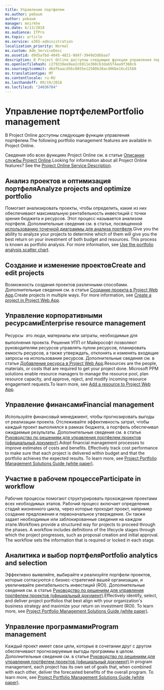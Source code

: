 ```yaml
---
title: Управление портфелем
ms.author: pebaum
author: pebaum
manager: mnirkhe
ms.date: 6/13/2018
ms.audience: ITPro
ms.topic: article
ms.service: o365-administration
localization_priority: Normal
ms.custom: Adm_ServiceDesc
ms.assetid: d9d5afbd-4045-4821-9d47-3949d3dbbaa7
description: В Project Online доступны следующие функции управления портфелем.
ms.openlocfilehash: c279338ee9ee2c6911e308cb3da65f4aa9f360c6
ms.sourcegitcommit: d6dfbaacd56c0855e12500b38acd06be16cd1560
ms.translationtype: MT
ms.contentlocale: ru-RU
ms.lasthandoff: 09/19/2018
ms.locfileid: "24036784"
---
```

# <a name="portfolio-management"></a><span data-ttu-id="d9093-103">Управление портфелем</span><span class="sxs-lookup"><span data-stu-id="d9093-103">Portfolio management</span></span>

<span data-ttu-id="d9093-104">В Project Online доступны следующие функции управления портфелем.</span><span class="sxs-lookup"><span data-stu-id="d9093-104">The following portfolio management features are available in Project Online.</span></span>
  
<span data-ttu-id="d9093-p101">Сведения обо всех функциях Project Online см. в статье [Описание службы Project Online](project-online-service-description.md).</span><span class="sxs-lookup"><span data-stu-id="d9093-p101">Looking for information about all Project Online features? See the [Project Online Service Description](project-online-service-description.md).</span></span>
  
## <a name="analyze-projects-and-optimize-portfolio"></a><span data-ttu-id="d9093-107">Анализ проектов и оптимизация портфеля</span><span class="sxs-lookup"><span data-stu-id="d9093-107">Analyze projects and optimize portfolio</span></span>
<span data-ttu-id="d9093-108"><a name="bkmk_AnalyzeProjects"> </a></span><span class="sxs-lookup"><span data-stu-id="d9093-108"></span></span>

<span data-ttu-id="d9093-p102">Помогает анализировать проекты, чтобы определить, какие из них обеспечивают максимальную рентабельность инвестиций с точки зрения бюджета и ресурсов. Этот процесс называется анализом портфеля. Дополнительные сведения см. в статье, посвященной [использованию точечной диаграммы для анализа портфеля](http://go.microsoft.com/fwlink/?LinkID=823665&amp;clcid=0x409).</span><span class="sxs-lookup"><span data-stu-id="d9093-p102">Give you the ability to analyze your projects to determine which of them will give you the best return on your investment of both budget and resources. This process is known as portfolio analysis. For more information, see [Use the portfolio analysis scatter chart](http://go.microsoft.com/fwlink/?LinkID=823665&amp;clcid=0x409).</span></span>
  
## <a name="create-and-edit-projects"></a><span data-ttu-id="d9093-112">Создание и изменение проектов</span><span class="sxs-lookup"><span data-stu-id="d9093-112">Create and edit projects</span></span>
<span data-ttu-id="d9093-113"><a name="bkmk_CreateAndEditProjects"> </a></span><span class="sxs-lookup"><span data-stu-id="d9093-113"></span></span>

<span data-ttu-id="d9093-p103">Возможность создания проектов различными способами. Дополнительные сведения см. в статье [Создание проекта в Project Web App](http://go.microsoft.com/fwlink/?LinkID=746895&amp;clcid=0x409).</span><span class="sxs-lookup"><span data-stu-id="d9093-p103">Create projects in multiple ways. For more information, see [Create a project in Project Web App](http://go.microsoft.com/fwlink/?LinkID=746895&amp;clcid=0x409).</span></span>
  
## <a name="enterprise-resource-management"></a><span data-ttu-id="d9093-116">Управление корпоративными ресурсами</span><span class="sxs-lookup"><span data-stu-id="d9093-116">Enterprise resource management</span></span>
<span data-ttu-id="d9093-117"><a name="bkmk_ResourceManagement"> </a></span><span class="sxs-lookup"><span data-stu-id="d9093-117"></span></span>

<span data-ttu-id="d9093-p104">Ресурсы  это люди, материалы или затраты, необходимые для выполнения проекта. Решения УПП от Майкрософт позволяют руководителям ресурсов управлять пулом ресурсов, планировать емкость ресурсов, а также утверждать, отклонять и изменять входящие запросы на использование ресурсов. Дополнительные сведения см. в статье [Добавление ресурса в Project Web App](https://go.microsoft.com/fwlink/p/?LinkId=271320).</span><span class="sxs-lookup"><span data-stu-id="d9093-p104">Resources are the people, materials, or costs that are required to get your project done. Microsoft PPM solutions enable resource managers to manage the resource pool, plan resource capacity, and approve, reject, and modify incoming resource engagement requests.To learn more, see [Add a resource to Project Web App](https://go.microsoft.com/fwlink/p/?LinkId=271320).</span></span>
  
## <a name="financial-management"></a><span data-ttu-id="d9093-120">Управление финансами</span><span class="sxs-lookup"><span data-stu-id="d9093-120">Financial management</span></span>
<span data-ttu-id="d9093-121"><a name="bkmk_FinancialManagement"> </a></span><span class="sxs-lookup"><span data-stu-id="d9093-121"></span></span>

<span data-ttu-id="d9093-p105">Используйте финансовый менеджмент, чтобы прогнозировать выгоды от реализации проекта. Отслеживайте эффективность затрат, чтобы каждый проект выполнялся в рамках бюджета, а портфель обеспечивал ожидаемые результаты. Дополнительные сведения см. в статье [Руководство по решениям для управления портфелем проектов (официальный документ)](https://go.microsoft.com/fwlink/p/?LinkId=402633).</span><span class="sxs-lookup"><span data-stu-id="d9093-p105">Adopt financial management processes to improve estimates of costs and benefits. Effectively track cost performance to make sure that each project is delivered within budget and that the portfolio achieves the expected results. To learn more, see [Project Portfolio Management Solutions Guide (white paper)](https://go.microsoft.com/fwlink/p/?LinkId=402633).</span></span>
  
## <a name="participate-in-workflow"></a><span data-ttu-id="d9093-125">Участие в рабочем процессе</span><span class="sxs-lookup"><span data-stu-id="d9093-125">Participate in workflow</span></span>
<span data-ttu-id="d9093-126"><a name="bkmk_ParticipateInWorkflow"> </a></span><span class="sxs-lookup"><span data-stu-id="d9093-126"></span></span>

<span data-ttu-id="d9093-p106">Рабочие процессы помогают структурировать прохождение проектами всех необходимых этапов. Рабочий процесс включает определения стадий жизненного цикла, через которые проходит проект, например создание предложения и первоначальное утверждение. Он также задает необходимые или заблокированные сведения на каждом этапе.</span><span class="sxs-lookup"><span data-stu-id="d9093-p106">Workflows provide a structured way for projects to proceed through the phases. A workflow includes definitions of the lifecycle stages through which the project progresses, such as proposal creation and initial approval. The workflow sets the information that is required or locked in each stage.</span></span>
  
## <a name="portfolio-analytics-and-selection"></a><span data-ttu-id="d9093-130">Аналитика и выбор портфеля</span><span class="sxs-lookup"><span data-stu-id="d9093-130">Portfolio analytics and selection</span></span>
<span data-ttu-id="d9093-131"><a name="bkmk_PortfolioAnalyticsandSelection"> </a></span><span class="sxs-lookup"><span data-stu-id="d9093-131"></span></span>

<span data-ttu-id="d9093-p107">Эффективно выявляйте, выбирайте и реализуйте портфели проектов, которые согласуются с бизнес-стратегией вашей организации, и увеличивайте рентабельность инвестиций (ROI). Дополнительные сведения см. в статье [Руководство по решениям для управления портфелем проектов (официальный документ)](https://go.microsoft.com/fwlink/p/?LinkId=402633).</span><span class="sxs-lookup"><span data-stu-id="d9093-p107">Effectively identify, select, and deliver project portfolios that best align with your organization's business strategy and maximize your return on investment (ROI). To learn more, see [Project Portfolio Management Solutions Guide (white paper)](https://go.microsoft.com/fwlink/p/?LinkId=402633).</span></span>
  
## <a name="program-management"></a><span data-ttu-id="d9093-134">Управление программами</span><span class="sxs-lookup"><span data-stu-id="d9093-134">Program management</span></span>
<span data-ttu-id="d9093-135"><a name="bkmk_ProgramManagement"> </a></span><span class="sxs-lookup"><span data-stu-id="d9093-135"></span></span>

<span data-ttu-id="d9093-p108">Каждый проект имеет свои цели, которые в сочетании друг с другом обеспечивают прогнозируемые выгоды программы в целом. Дополнительные сведения см. в статье [Руководство по решениям для управления портфелем проектов (официальный документ)](https://go.microsoft.com/fwlink/p/?LinkId=402633).</span><span class="sxs-lookup"><span data-stu-id="d9093-p108">In program management, each project has its own set of goals that, when combined with each other, deliver the forecasted benefits of the overall program. To learn more, see [Project Portfolio Management Solutions Guide (white paper)](https://go.microsoft.com/fwlink/p/?LinkId=402633).</span></span>
  

